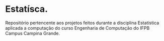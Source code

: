 # Estatísca.
Repositório pertencente aos projetos feitos durante a disciplina Estatística aplicada a computação do curso Engenharia de Computação do IFPB Campus Campina Grande.

